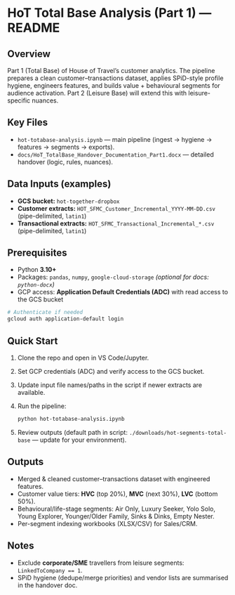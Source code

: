 # HoT Total Base Analysis (Part 1) — README

## Overview

Part 1 (Total Base) of House of Travel’s customer analytics. The pipeline prepares a clean customer–transactions dataset, applies SPiD-style profile hygiene, engineers features, and builds value + behavioural segments for audience activation.
Part 2 (Leisure Base) will extend this with leisure-specific nuances.

## Key Files

* `hot-totabase-analysis.ipynb` — main pipeline (ingest → hygiene → features → segments → exports).
* `docs/HoT_TotalBase_Handover_Documentation_Part1.docx` — detailed handover (logic, rules, nuances).

## Data Inputs (examples)

* **GCS bucket:** `hot-together-dropbox`
* **Customer extracts:** `HOT_SFMC_Customer_Incremental_YYYY-MM-DD.csv` (pipe-delimited, `latin1`)
* **Transactional extracts:** `HOT_SFMC_Transactional_Incremental_*.csv` (pipe-delimited, `latin1`)

## Prerequisites

* Python **3.10+**
* Packages: `pandas`, `numpy`, `google-cloud-storage` *(optional for docs: `python-docx`)*
* GCP access: **Application Default Credentials (ADC)** with read access to the GCS bucket

```bash
# Authenticate if needed
gcloud auth application-default login
```

## Quick Start

1. Clone the repo and open in VS Code/Jupyter.
2. Set GCP credentials (ADC) and verify access to the GCS bucket.
3. Update input file names/paths in the script if newer extracts are available.
4. Run the pipeline:

   ```bash
   python hot-totabase-analysis.ipynb
   ```
5. Review outputs (default path in script: `./downloads/hot-segments-total-base` — update for your environment).

## Outputs

* Merged & cleaned customer–transactions dataset with engineered features.
* Customer value tiers: **HVC** (top 20%), **MVC** (next 30%), **LVC** (bottom 50%).
* Behavioural/life-stage segments: Air Only, Luxury Seeker, Yolo Solo, Young Explorer, Younger/Older Family, Sinks & Dinks, Empty Nester.
* Per-segment indexing workbooks (XLSX/CSV) for Sales/CRM.

## Notes

* Exclude **corporate/SME** travellers from leisure segments: `LinkedToCompany == 1`.
* SPiD hygiene (dedupe/merge priorities) and vendor lists are summarised in the handover doc.
